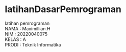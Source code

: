 # latihanDasarPemrograman
latihan pemrograman <br>
NAMA : Maximillian.H <br>
NIM : 20220040075 <br>
KELAS : A <br>
PRODI : Teknik Informatika 
